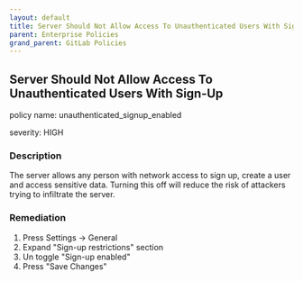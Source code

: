 ```yaml
---
layout: default
title: Server Should Not Allow Access To Unauthenticated Users With Sign-Up
parent: Enterprise Policies
grand_parent: GitLab Policies
---
```



## Server Should Not Allow Access To Unauthenticated Users With Sign-Up
policy name: unauthenticated_signup_enabled

severity: HIGH

### Description
The server allows any person with network access to sign up, create a user and access sensitive data. Turning this off will reduce the risk of attackers trying to infiltrate the server.


### Remediation
1. Press Settings -> General
2. Expand "Sign-up restrictions" section
3. Un toggle "Sign-up enabled"
4. Press "Save Changes"




